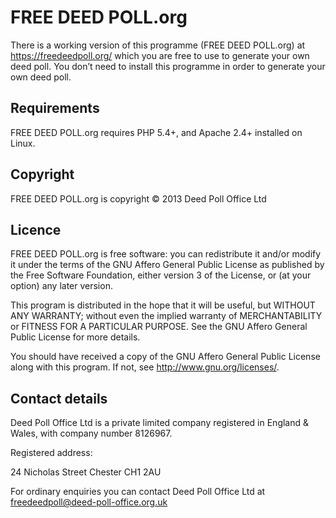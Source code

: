 FREE DEED POLL.org
==================

There is a working version of this programme (FREE DEED POLL.org) at https://freedeedpoll.org/ which you are free to use to generate your own deed poll. You don’t need to install this programme in order to generate your own deed poll.

Requirements
------------

FREE DEED POLL.org requires PHP 5.4+, and Apache 2.4+ installed on Linux.

Copyright
---------

FREE DEED POLL.org is copyright © 2013 Deed Poll Office Ltd

Licence
-------

FREE DEED POLL.org is free software: you can redistribute it and/or modify
it under the terms of the GNU Affero General Public License as
published by the Free Software Foundation, either version 3 of the
License, or (at your option) any later version.

This program is distributed in the hope that it will be useful,
but WITHOUT ANY WARRANTY; without even the implied warranty of
MERCHANTABILITY or FITNESS FOR A PARTICULAR PURPOSE.  See the
GNU Affero General Public License for more details.

You should have received a copy of the GNU Affero General Public License
along with this program.  If not, see <http://www.gnu.org/licenses/>.

Contact details
---------------

Deed Poll Office Ltd is a private limited company registered in England & Wales, with company number 8126967.

Registered address:

24 Nicholas Street
Chester
CH1 2AU

For ordinary enquiries you can contact Deed Poll Office Ltd at freedeedpoll@deed-poll-office.org.uk

